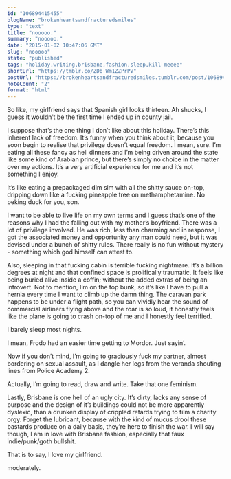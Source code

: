 ```yaml
---
id: "106894415455"
blogName: "brokenheartsandfracturedsmiles"
type: "text"
title: "nooooo."
summary: "nooooo."
date: "2015-01-02 10:47:06 GMT"
slug: "nooooo"
state: "published"
tags: "holiday,writing,brisbane,fashion,sleep,kill meeee"
shortUrl: "https://tmblr.co/ZDb_Wm1ZZPrPV"
postUrl: "https://brokenheartsandfracturedsmiles.tumblr.com/post/106894415455/nooooo"
noteCount: "2"
format: "html"
---
```


So like, my girlfriend says that Spanish girl looks thirteen. Ah shucks, I guess it wouldn’t be the first time I ended up in county jail.

I suppose that’s the one thing I don’t like about this holiday. There’s this inherent lack of freedom. It’s funny when you think about it, because you soon begin to realise that privilege doesn’t equal freedom. I mean, sure. I’m eating all these fancy as hell dinners and I’m being driven around the state like some kind of Arabian prince, but there’s simply no choice in the matter over my actions. It’s a very artificial experience for me and it’s not something I enjoy.

It’s like eating a prepackaged dim sim with all the shitty sauce on-top, dripping down like a fucking pineapple tree on methamphetamine. No peking duck for you, son. 

I want to be able to live life on my own terms and I guess that’s one of the reasons why I had the falling out with my mother’s boyfriend. There was a lot of privilege involved. He was rich, less than charming and in response, I got the associated money and opportunity any man could need, but it was devised under a bunch of shitty rules. There really is no fun without mystery - something which god himself can attest to. 

Also, sleeping in that fucking cabin is terrible fucking nightmare. It’s a billion degrees at night and that confined space is prolifically traumatic. It feels like being buried alive inside a coffin; without the added extras of being an introvert. Not to mention, I’m on the top bunk, so it’s like I have to pull a hernia every time I want to climb up the damn thing. The caravan park happens to be under a flight path, so you can vividly hear the sound of commercial airliners flying above and the roar is so loud, it honestly feels like the plane is going to crash on-top of me and I honestly feel terrified.

I barely sleep most nights.

I mean, Frodo had an easier time getting to Mordor. Just sayin’. 

Now if you don’t mind, I’m going to graciously fuck my partner, almost bordering on sexual assault, as I dangle her legs from the veranda shouting lines from Police Academy 2. 

Actually, I’m going to read, draw and write. Take that one feminism. 

Lastly, Brisbane is one hell of an ugly city. It’s dirty, lacks any sense of purpose and the design of it’s buildings could not be more apparently dyslexic, than a drunken display of crippled retards trying to film a charity orgy. Forget the lubricant, because with the kind of mucus drool these bastards produce on a daily basis, they’re here to finish the war. I will say though, I am in love with Brisbane fashion, especially that faux indie/punk/goth bullshit.

That is to say, I love my girlfriend. 

moderately.